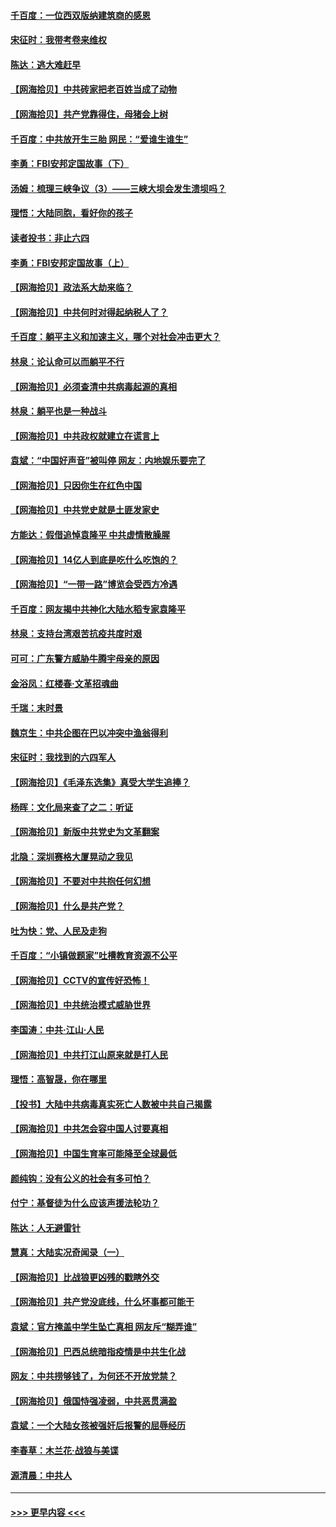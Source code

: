 #### [千百度：一位西双版纳建筑商的感恩](../pages/nsc993/n12998487.md?t=06050152) 
#### [宋征时：我带考卷来维权](../pages/nsc993/n12994088.md?t=06050152) 
#### [陈达：逃大难赶早](../pages/nsc993/n12993569.md?t=06050152) 
#### [【网海拾贝】中共砖家把老百姓当成了动物](../pages/nsc993/n12993483.md?t=06050152) 
#### [【网海拾贝】共产党靠得住，母猪会上树](../pages/nsc993/n12990730.md?t=06050152) 
#### [千百度：中共放开生三胎 网民：“爱谁生谁生”](../pages/nsc993/n12990644.md?t=06050152) 
#### [李勇：FBI安邦定国故事（下）](../pages/nsc993/n12987854.md?t=06050152) 
#### [汤姆：梳理三峡争议（3）——三峡大坝会发生溃坝吗？](../pages/nsc993/n12989806.md?t=06050152) 
#### [理悟：大陆同胞，看好你的孩子](../pages/nsc993/n12989778.md?t=06050152) 
#### [读者投书：非止六四](../pages/nsc993/n12989673.md?t=06050152) 
#### [李勇：FBI安邦定国故事（上）](../pages/nsc993/n12987749.md?t=06050152) 
#### [【网海拾贝】政法系大劫来临？](../pages/nsc993/n12987596.md?t=06050152) 
#### [【网海拾贝】中共何时对得起纳税人了？](../pages/nsc993/n12985578.md?t=06050152) 
#### [千百度：躺平主义和加速主义，哪个对社会冲击更大？](../pages/nsc993/n12985512.md?t=06050152) 
#### [林泉：论认命可以而躺平不行](../pages/nsc993/n12985505.md?t=06050152) 
#### [【网海拾贝】必须查清中共病毒起源的真相](../pages/nsc993/n12984276.md?t=06050152) 
#### [林泉：躺平也是一种战斗](../pages/nsc993/n12984194.md?t=06050152) 
#### [【网海拾贝】中共政权就建立在谎言上](../pages/nsc993/n12981880.md?t=06050152) 
#### [袁斌：“中国好声音”被叫停 网友：内地娱乐要完了](../pages/nsc993/n12981826.md?t=06050152) 
#### [【网海拾贝】只因你生在红色中国](../pages/nsc993/n12979096.md?t=06050152) 
#### [【网海拾贝】中共党史就是土匪发家史](../pages/nsc993/n12976478.md?t=06050152) 
#### [方能达：假借追悼袁隆平 中共虚情散臊腥](../pages/nsc993/n12976396.md?t=06050152) 
#### [【网海拾贝】14亿人到底是吃什么吃饱的？](../pages/nsc993/n12974125.md?t=06050152) 
#### [【网海拾贝】“一带一路”博览会受西方冷遇](../pages/nsc993/n12971787.md?t=06050152) 
#### [千百度：网友揭中共神化大陆水稻专家袁隆平](../pages/nsc993/n12971733.md?t=06050152) 
#### [林泉：支持台湾艰苦抗疫共度时艰](../pages/nsc993/n12971350.md?t=06050152) 
#### [可可：广东警方威胁牛腾宇母亲的原因](../pages/nsc993/n12971100.md?t=06050152) 
#### [金浴凤：红楼春·文革招魂曲](../pages/nsc993/n12970354.md?t=06050152) 
#### [千瑞：末时景](../pages/nsc993/n12970337.md?t=06050152) 
#### [魏京生：中共企图在巴以冲突中渔翁得利](../pages/nsc993/n12970286.md?t=06050152) 
#### [宋征时：我找到的六四军人](../pages/nsc993/n12970213.md?t=06050152) 
#### [【网海拾贝】《毛泽东选集》真受大学生追捧？](../pages/nsc993/n12968779.md?t=06050152) 
#### [杨晖：文化局来查了之二：听证](../pages/nsc993/n12966528.md?t=06050152) 
#### [【网海拾贝】新版中共党史为文革翻案](../pages/nsc993/n12967526.md?t=06050152) 
#### [北隐：深圳赛格大厦晃动之我见](../pages/nsc993/n12967393.md?t=06050152) 
#### [【网海拾贝】不要对中共抱任何幻想](../pages/nsc993/n12965222.md?t=06050152) 
#### [【网海拾贝】什么是共产党？](../pages/nsc993/n12962781.md?t=06050152) 
#### [吐为快：党、人民及走狗](../pages/nsc993/n12962747.md?t=06050152) 
#### [千百度：“小镇做题家”吐槽教育资源不公平](../pages/nsc993/n12962705.md?t=06050152) 
#### [【网海拾贝】CCTV的宣传好恐怖！](../pages/nsc993/n12959984.md?t=06050152) 
#### [【网海拾贝】中共统治模式威胁世界](../pages/nsc993/n12957622.md?t=06050152) 
#### [李国涛：中共‧江山‧人民](../pages/nsc993/n12957502.md?t=06050152) 
#### [【网海拾贝】中共打江山原来就是打人民](../pages/nsc993/n12954345.md?t=06050152) 
#### [理悟：高智晟，你在哪里](../pages/nsc993/n12953115.md?t=06050152) 
#### [【投书】大陆中共病毒真实死亡人数被中共自己揭露](../pages/nsc993/n12953050.md?t=06050152) 
#### [【网海拾贝】中共怎会容中国人讨要真相](../pages/nsc993/n12952161.md?t=06050152) 
#### [【网海拾贝】中国生育率可能降至全球最低](../pages/nsc993/n12948793.md?t=06050152) 
#### [颜纯钩：没有公义的社会有多可怕？](../pages/nsc993/n12947626.md?t=06050152) 
#### [付宁：基督徒为什么应该声援法轮功？](../pages/nsc993/n12947233.md?t=06050152) 
#### [陈达：人无避雷针](../pages/nsc993/n12947098.md?t=06050152) 
#### [慧真：大陆实况奇闻录（一）](../pages/nsc993/n12945811.md?t=06050152) 
#### [【网海拾贝】比战狼更凶残的戳瞎外交](../pages/nsc993/n12945717.md?t=06050152) 
#### [【网海拾贝】共产党没底线，什么坏事都可能干](../pages/nsc993/n12942090.md?t=06050152) 
#### [袁斌：官方掩盖中学生坠亡真相 网友斥“糊弄谁”](../pages/nsc993/n12942029.md?t=06050152) 
#### [【网海拾贝】巴西总统暗指疫情是中共生化战](../pages/nsc993/n12938999.md?t=06050152) 
#### [网友：中共捞够钱了，为何还不开放党禁？](../pages/nsc993/n12938952.md?t=06050152) 
#### [【网海拾贝】俄国恃强凌弱，中共恶贯满盈](../pages/nsc993/n12936626.md?t=06050152) 
#### [袁斌：一个大陆女孩被强奸后报警的屈辱经历](../pages/nsc993/n12936547.md?t=06050152) 
#### [李春草：木兰花·战狼与美谍](../pages/nsc993/n12935995.md?t=06050152) 
#### [源清晨：中共人](../pages/nsc993/n12935589.md?t=06050152) 

----
#### [ >>> 更早内容 <<< ](../indexes/nsc993-earlier.md)
